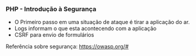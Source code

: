 ### PHP - Introdução à Segurança

- O Primeiro passo em uma situação de ataque é tirar a aplicação do ar.
- Logs informam o que esta acontecendo com a aplicação
- CSRF para envio de formulários

Referência sobre segurança:
https://owasp.org/#